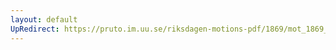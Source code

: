 ```yaml
---
layout: default
UpRedirect: https://pruto.im.uu.se/riksdagen-motions-pdf/1869/mot_1869__ak__237.pdf
---
```

